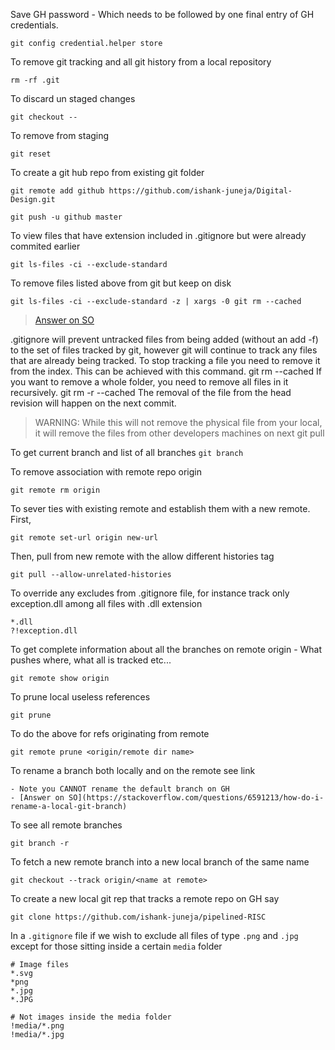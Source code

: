 Save GH password
	- Which needs to be followed by one final entry of GH credentials.

`git config credential.helper store`
	
To remove git tracking and all git history from a local repository

`rm -rf .git` 

To discard un staged changes 

`git checkout --`

To remove from staging

`git reset`

To create a git hub repo from existing git folder 

`git remote add github https://github.com/ishank-juneja/Digital-Design.git`

`git push -u github master`

To view files that have extension included in .gitignore but were already commited earlier

`git ls-files -ci --exclude-standard`

To remove files listed above from git but keep on disk

`git ls-files -ci --exclude-standard -z | xargs -0 git rm --cached`

> [Answer on SO](https://stackoverflow.com/questions/1274057/how-to-make-git-forget-about-a-file-that-was-tracked-but-is-now-in-gitignore)

.gitignore will prevent untracked files from being added (without an add -f) to the set of files tracked by git, however git will continue to track any files that are already being tracked.
To stop tracking a file you need to remove it from the index. This can be achieved with this command.
git rm --cached <file>
If you want to remove a whole folder, you need to remove all files in it recursively.
git rm -r --cached <folder>
The removal of the file from the head revision will happen on the next commit.

>WARNING: While this will not remove the physical file from your local, it will remove the files from other developers machines on next git pull

To get current branch and list of all branches
`git branch`

To remove association with remote repo origin

`git remote rm origin`

To sever ties with existing remote and establish them with a new remote. First, 

`git remote set-url origin new-url`

Then, pull from new remote with the allow different histories tag

`git pull --allow-unrelated-histories`

To override any excludes from .gitignore file, for instance track only exception.dll among all files with .dll extension
```
*.dll
?!exception.dll
```

To get complete information about all the branches on remote origin
	- What pushes where, what all is tracked etc...

`git remote show origin`

To prune local useless references

`git prune`

To do the above for refs originating from remote

`git remote prune <origin/remote dir name>`

To rename a branch both locally and on the remote see link

	- Note you CANNOT rename the default branch on GH
	- [Answer on SO](https://stackoverflow.com/questions/6591213/how-do-i-rename-a-local-git-branch)

To see all remote branches

`git branch -r`

To fetch a new remote branch into a new local branch of the same name 

`git checkout --track origin/<name at remote>`

To create a new local git rep that tracks a remote repo on GH say

`git clone https://github.com/ishank-juneja/pipelined-RISC`

In a `.gitignore` file if we wish to exclude all files of type `.png` and `.jpg` except for those sitting inside a certain `media` folder
```
# Image files
*.svg
*png
*.jpg
*.JPG

# Not images inside the media folder
!media/*.png
!media/*.jpg
```

